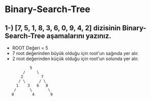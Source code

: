 # Binary-Search-Tree
## 1-) [7, 5, 1, 8, 3, 6, 0, 9, 4, 2] dizisinin Binary-Search-Tree aşamalarını yazınız.
* ROOT Değeri = 5
* 7 root değerinden büyük olduğu için root'un sağında yer alır.
* 2 root değerinden küçük olduğu için root'un solunda yer alır.
```
           5
        /     \
       2        7
      / \      / \
     1    3   6   8
    /      \       \
   0        4       9
```